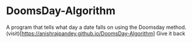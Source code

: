 # DoomsDay-Algorithm
A program that tells what day a date falls on using the Doomsday method.
(visit)[https://anishrajpandey.github.io/DoomsDay-Algorithm]
Give it back 
